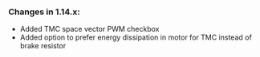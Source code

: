 ### Changes in 1.14.x:
- Added TMC space vector PWM checkbox
- Added option to prefer energy dissipation in motor for TMC instead of brake resistor

